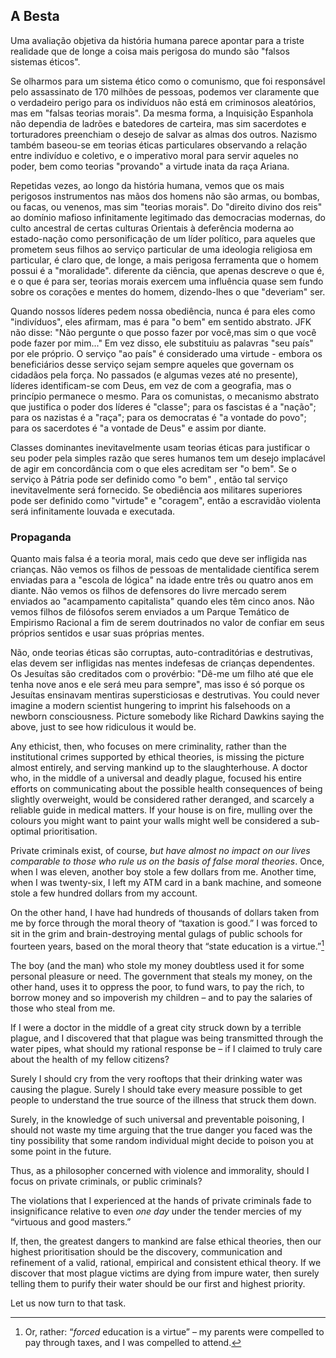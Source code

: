 ## A Besta

Uma avaliação objetiva da história humana parece apontar para a triste realidade que de longe a coisa mais perigosa do mundo são "falsos sistemas éticos".

Se olharmos para um sistema ético como o comunismo, que foi responsável pelo assassinato de 170 milhões de pessoas, podemos ver claramente que o verdadeiro perigo para os indivíduos não está em criminosos aleatórios, mas em "falsas teorias morais". Da mesma forma, a Inquisição Espanhola não dependia de ladrões e batedores de carteira, mas sim sacerdotes e torturadores preenchiam o desejo de salvar as almas dos outros. Nazismo também baseou-se em teorias éticas particulares observando a relação entre indivíduo e coletivo, e o imperativo moral para servir aqueles no poder, bem como teorias "provando" a virtude inata da raça Ariana.

Repetidas vezes, ao longo da história humana, vemos que os mais perigosos instrumentos nas mãos dos homens não são armas, ou bombas, ou facas, ou venenos, mas sim "teorias morais". Do "direito divino dos reis" ao domínio mafioso infinitamente legitimado das democracias modernas, do culto ancestral de certas culturas Orientais à deferência moderna ao estado-nação como personificação de um líder político, para aqueles que prometem seus filhos ao serviço particular de uma ideologia religiosa em particular, é claro que, de longe, a mais perigosa ferramenta que o homem possui é a "moralidade". diferente da ciência, que apenas descreve o que é, e o que é para ser, teorias morais exercem uma influência quase sem fundo sobre os corações e mentes do homem, dizendo-lhes o que "deveriam" ser.

Quando nossos líderes pedem nossa obediência, nunca é para eles como "indivíduos", eles afirmam, mas é para "o bem" em sentido abstrato. JFK não disse: "Não pergunte o que posso fazer por você,mas sim o que você pode fazer por mim..." Em vez disso, ele substituiu as palavras "seu país" por ele próprio. O serviço "ao país" é considerado uma virtude - embora os beneficiários desse serviço sejam sempre aqueles que governam os cidadãos pela força. No passados (e algumas vezes até no presente), líderes identificam-se com Deus, em vez de com a geografia, mas o princípio permanece o mesmo. Para os comunistas, o mecanismo abstrato que justifica o poder dos líderes é "classe"; para os fascistas é a "nação"; para os nazistas é a "raça"; para os democratas é "a vontade do povo"; para os sacerdotes é "a vontade de Deus" e assim por diante.

Classes dominantes inevitavelmente usam teorias éticas para justificar o seu poder pela simples razão que seres humanos tem um desejo implacável de agir em concordância com o que eles acreditam ser "o bem". Se o serviço à Pátria pode ser definido como "o bem" , então tal serviço inevitavelmente será fornecido. Se obediência aos militares superiores pode ser definido como "virtude" e "coragem", então a escravidão violenta será infinitamente louvada e executada.

### Propaganda

Quanto mais falsa é a teoria moral, mais cedo que deve ser infligida nas crianças. Não vemos os filhos de pessoas de mentalidade científica serem enviadas para a "escola de lógica" na idade entre três ou quatro anos em diante. Não vemos os filhos de defensores do livre mercado serem enviados ao "acampamento capitalista" quando eles têm cinco anos. Não vemos filhos de filósofos serem enviados a um Parque Temático de Empirismo Racional a fim de serem doutrinados no valor de confiar em seus próprios sentidos e usar suas próprias mentes.

Não, onde teorias éticas são corruptas, auto-contraditórias e destrutivas, elas devem ser infligidas nas mentes indefesas de crianças dependentes. Os Jesuítas são creditados com o provérbio: "Dê-me um filho até que ele tenha nove anos e ele será meu para sempre", mas isso é só porque os Jesuítas ensinavam mentiras supersticiosas e destrutivas. You could never imagine a modern scientist hungering to imprint his falsehoods on a newborn consciousness. Picture somebody like Richard Dawkins saying the above, just to see how ridiculous it would be.

Any ethicist, then, who focuses on mere criminality, rather than the institutional crimes supported by ethical theories, is missing the picture almost entirely, and serving mankind up to the slaughterhouse. A doctor who, in the middle of a universal and deadly plague, focused his entire efforts on communicating about the possible health consequences of being slightly overweight, would be considered rather deranged, and scarcely a reliable guide in medical matters. If your house is on fire, mulling over the colours you might want to paint your walls might well be considered a sub-optimal prioritisation.

Private criminals exist, of course, *but have almost no impact on our lives comparable to those who rule us on the basis of false moral theories*. Once, when I was eleven, another boy stole a few dollars from me. Another time, when I was twenty-six, I left my ATM card in a bank machine, and someone stole a few hundred dollars from my account.

On the other hand, I have had hundreds of thousands of dollars taken from me by force through the moral theory of “taxation is good.” I was forced to sit in the grim and brain-destroying mental gulags of public schools for fourteen years, based on the moral theory that “state education is a virtue.”[^12]

The boy (and the man) who stole my money doubtless used it for some personal pleasure or need. The government that steals my money, on the other hand, uses it to oppress the poor, to fund wars, to pay the rich, to borrow money and so impoverish my children – and to pay the salaries of those who steal from me.

If I were a doctor in the middle of a great city struck down by a terrible plague, and I discovered that that plague was being transmitted through the water pipes, what should my rational response be – if I claimed to truly care about the health of my fellow citizens?

Surely I should cry from the very rooftops that their drinking water was causing the plague. Surely I should take every measure possible to get people to understand the true source of the illness that struck them down.

Surely, in the knowledge of such universal and preventable poisoning, I should not waste my time arguing that the true danger you faced was the tiny possibility that some random individual might decide to poison you at some point in the future.

Thus, as a philosopher concerned with violence and immorality, should I focus on private criminals, or public criminals?

The violations that I experienced at the hands of private criminals fade to insignificance relative to even *one day* under the tender mercies of my “virtuous and good masters.”

If, then, the greatest dangers to mankind are false ethical theories, then our highest prioritisation should be the discovery, communication and refinement of a valid, rational, empirical and consistent ethical theory. If we discover that most plague victims are dying from impure water, then surely telling them to purify their water should be our first and highest priority.

Let us now turn to that task.

[^12]: Or, rather: “*forced* education is a virtue” – my parents were compelled to pay through taxes, and I was compelled to attend.
